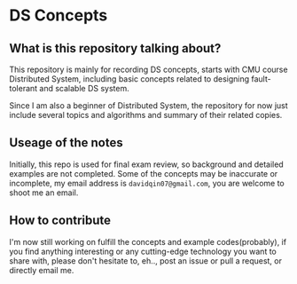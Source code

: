 **DS Concepts**
===

**What is this repository talking about?**
---
This repository is mainly for recording DS concepts, starts with CMU course Distributed System, including basic concepts related to designing fault-tolerant and scalable DS system.

Since I am also a beginner of Distributed System, the repository for now just include several topics and algorithms and summary of their related copies.

**Useage of the notes**
---
Initially, this repo is used for final exam review, so background and detailed examples are not completed. Some of the concepts may be inaccurate or incomplete, my email address is `davidqin07@gmail.com`, you are welcome to shoot me an email.

**How to contribute**
---
I'm now still working on fulfill the concepts and example codes(probably), if you find anything interesting or any cutting-edge technology you want to share with, please don't hesitate to, eh.., post an issue or pull a request, or directly email me.
